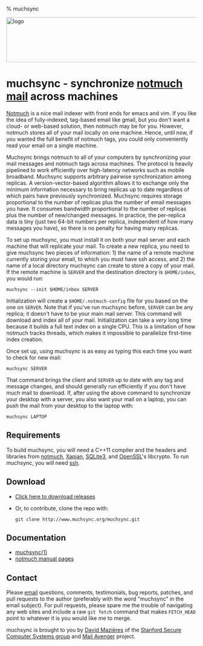 % muchsync

<div class="text-center" style="margin-top:10px;">
<img src="logo.png"/ alt="logo" width="524" height="119"
style="max-width:100%;"/>
</div>

# muchsync - synchronize [notmuch mail](http://notmuchmail.org/) across machines

[Notmuch](http://notmuchmail.org/) is a nice mail indexer with front
ends for emacs and vim.  If you like the idea of fully-indexed,
tag-based email like gmail, but you don't want a cloud- or web-based
solution, then notmuch may be for you.  However, notmuch stores all of
your mail locally on one machine.  Hence, until now, if you wanted the
full benefit of notmuch tags, you could only conveniently read your
email on a single machine.

Muchsync brings notmuch to all of your computers by synchronizing your
mail messages and notmuch tags across machines.  The protocol is
heavily pipelined to work efficiently over high-latency networks such
as mobile broadband.  Muchsync supports arbitrary pairwise
synchronization among replicas.  A version-vector-based algorithm
allows it to exchange only the minimum information necessary to bring
replicas up to date regardless of which pairs have previously
synchronized.  Muchsync requires storage proportional to the number of
replicas plus the number of email messages you have.  It consumes
bandwidth proportional to the number of replicas plus the number of
new/changed messages.  In practice, the per-replica data is tiny (just
two 64-bit numbers per replica, independent of how many messages you
have), so there is no penalty for having many replicas.

To set up muchsync, you must install it on both your mail server and
each machine that will replicate your mail.  To create a new replica,
you need to give muchsync two pieces of information: 1) the name of a
remote machine currently storing your email, to which you must have
ssh access, and 2) the name of a local directory muchsync can create
to store a copy of your mail.  If the remote machine is `SERVER` and
the destination directory is `$HOME/inbox`, you would run:

    muchsync --init $HOME/inbox SERVER

Initialization will create a `$HOME/.notmuch-config` file for you
based on the one on `SERVER`.  Note that if you've run muchsync
before, `SERVER` can be any replica; it doesn't have to be your main
mail server.  This command will download and index all of your mail.
Initialization can take a *very* long time because it builds a full
text index on a single CPU.  This is a limitation of how notmuch
tracks threads, which makes it impossible to parallelize first-time
index creation.

Once set up, using muchsync is as easy as typing this each time you
want to check for new mail:

    muchsync SERVER

That command brings the client and `SERVER` up to date with any tag
and message changes, and should generally run efficiently if you don't
have much mail to download.  If, after using the above command to
synchronize your desktop with a server, you also want your mail on a
laptop, you can push the mail from your desktop to the laptop with:

    muchsync LAPTOP

## Requirements

To build muchsync, you will need a C++11 compiler and the headers and
libraries from [notmuch](http://www.notmuchmail.org/),
[Xapian](http://xapian.org), [SQLite3](http://www.sqlite.org/), and
[OpenSSL](https://www.openssl.org)'s libcrypto.  To run muchsync, you
will need [ssh](http://www.openssh.com/).

## Download

* [Click here to download releases](src/)

* Or, to contribute, clone the repo with:

    ~~~~
    git clone http://www.muchsync.org/muchsync.git
    ~~~~

## Documentation

* [muchsync(1)](muchsync.html)
* [notmuch manual pages](http://notmuchmail.org/manpages/)

## Contact

Please [email](http://www.scs.stanford.edu/~dm/addr/) questions,
comments, testimonials, bug reports, patches, and pull requests to the
author (preferably with the word "muchsync" in the email subject).
For pull requests, please spare me the trouble of navigating any web
sites and include a raw `git fetch` command that makes `FETCH_HEAD`
point to whatever it is you would like me to merge.

muchsync is brought to you by
[David Mazi&egrave;res](http://www.scs.stanford.edu/~dm/) of the
[Stanford Secure Computer Systems group](http://www.scs.stanford.edu/)
and [Mail Avenger](http://www.mailavenger.org/) project.
